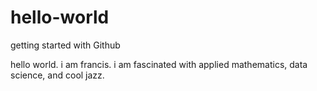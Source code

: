 # hello-world
getting started with Github


hello world. i am francis. i am fascinated with applied mathematics, data science, and cool jazz.
